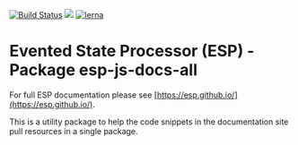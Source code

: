 [![Build Status](https://travis-ci.org/esp/esp-js.svg?branch=master)](https://travis-ci.org/esp/esp-js)
![](https://img.shields.io/npm/types/esp-js)
[![lerna](https://img.shields.io/badge/maintained%20with-lerna-cc00ff.svg)](https://lernajs.io/)

# Evented State Processor (ESP) - Package esp-js-docs-all

For full ESP documentation please see [https://esp.github.io/](https://esp.github.io/).

This is a utility package to help the code snippets in the documentation site pull resources in a single package.